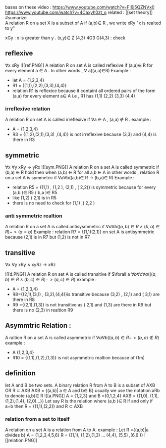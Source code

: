 bases on these video : https://www.youtube.com/watch?v=FI6j5QZNVx0 https://www.youtube.com/watch?v=4Caxyh0zt_o
related : [[set theory]] 
#sumarize  
A relation R on a set X is a subset of A 
if (a,b)$\in$ R , we write xRy
"x is realted to y"


xGy : x is greater than y . (x,y)$\in$ Z 
(4,3) 4G3 G(4,3) : check 

## reflexive 
$\forall$x  xRy 
![[ref.PNG]]
A relation R on set A is called reflexive if (a,a)$\in$ R for every element a $\in$ A . In other words , $\forall$ a((a,a)$\in$R)
Example : 
- let A = {1,2,3,4}
- R1 = {(1,1),(2,2),(3,3),(4,4)} 
- relation R1 is reflexice because it containt all ordered pairs of the form (a,a) for every element a$\in$ A i.e , R1 has (1,1) (2,2) (3,3) (4,4)
### irreflexive relation 
A relation R on set A is called irreflexive if $\forall$a $\in$ A , (a,a) $\notin$ R .
example : 
- A = {1,2,3,4}
- R3  = {(1,2),(2,1),(3,3) ,(4,4)} is not irreflexive because (3,3) and (4,4) is there in R3 

## symmetric 
$\forall$x $\forall$y xRy -> yRx 
![[sym.PNG]]
A relation R on a set A is called symmetric if  (b,a) $\in$ R hold then when (a,b) $\in$ R for all a,b $\in$ A 
in other words , relation R on a set A is symmetric if  $\forall$a$\forall$b((a,b)$\in$ R -> (b,a)$\in$ R)
Example : 
- relation R5 = {(1,1) , (1,2 ), (2,1) , ( 2,2)} is symmetric because for every (a,b )$\in$ R5  ( b,a )$\in$ R5 
- like (1,2) ( 2,1) is in R5 
- there is no need to check for (1,1) ,( 2,2 )
### anti symmetric realtion 
A relation R on a set A is called antisysmmetric if $\forall a \forall b ((a,b) \in R \land (b,a) \in R )->(a=b)$
Example : relation R7 = {(1,1)(2,1)} on set A is antisymmetric because (2,1) is in R7 but (1,2) is not in R7 


## transitive 
$\forall$x $\forall$y xRy $\land$ xyRz -> xRz 

![[d.PNG]]
A relation R on set A is called transitive if $\forall a $\forall b \forall c \forall a (((a,b)\in R\land (b,c)\in R)->(a,c)\in R)$
example : 
- A = {1,2,3,4}
- R8={(2,1),(3,1) , (3,2),(4,4)}is transitive because (3,2) , (2,1) and ( 3,1) are there in R8
- R9 ={(2,1),(1,3)} is not transitive as ( 2,1) and (1,3) are there in R9 but there is no (2,3) in realtion R9 
## Asymmtric Relation : 
A raltion R on a set A is called asymmetric if $\forall a \forall b ((a,b)\in R -> (b,a)\notin R)$
example : 
- A {1,2,3,4}
- R10 = {(1,1),(1,2),(1,3)} is not asymmetric realtion because of (1m)

## definition 
let A and B be two sets. A binary relation R from A to B is a subset of AXB OR R $\subset$ AXB 
AXB  = {(a,b)| a $\in$ A and b$\in$ B}
usually we use the notation aRb to denote (a,b)$\in$ R 
![[a.PNG]]
A = {1,2,3} and B ={0,1,2,4}
AXB = {(1,0), (1,1), (1,2),(1,4), (2,0)...}}
Let say R is the relation where (a,b )$\in$ R if and only if a=b then R = {(1,1),(2,2)} and R $\subset$ AXB 
### relation from a set to itself 
A relation on a set A is a relation from A to A. 
example : Let R  ={(a,b)|a divides b}
A = {1,2,3,4,5,6}
R = {(1,1), {1,2},(1,3) ... (4,4), (5,5) ,(6,6 )}
![[relation.PNG]]




